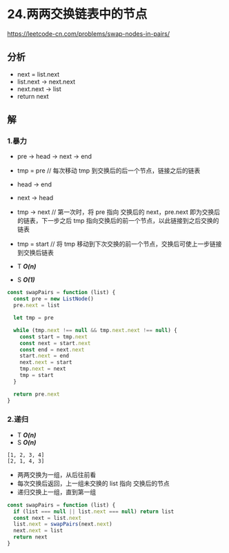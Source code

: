 # 24.两两交换链表中的节点

https://leetcode-cn.com/problems/swap-nodes-in-pairs/

## 分析

- next = list.next
- list.next -> next.next
- next.next -> list
- return next

## 解

### 1.暴力

- pre -> head -> next -> end
- tmp = pre // 每次移动 tmp 到交换后的后一个节点，链接之后的链表
- head -> end
- next -> head
- tmp -> next // 第一次时，将 pre 指向 交换后的 next，pre.next 即为交换后的链表，下一步之后 tmp 指向交换后的前一个节点，以此链接到之后交换的链表
- tmp = start // 将 tmp 移动到下次交换的前一个节点，交换后可使上一步链接到交换后链表

- T **_O(n)_**
- S **_O(1)_**

```js
const swapPairs = function (list) {
  const pre = new ListNode()
  pre.next = list

  let tmp = pre

  while (tmp.next !== null && tmp.next.next !== null) {
    const start = tmp.next
    const next = start.next
    const end = next.next
    start.next = end
    next.next = start
    tmp.next = next
    tmp = start
  }

  return pre.next
}
```

### 2.递归

- T **_O(n)_**
- S **_O(n)_**

```
[1, 2, 3, 4]
[2, 1, 4, 3]
```

- 两两交换为一组，从后往前看
- 每次交换后返回，上一组未交换的 list 指向 交换后的节点
- 递归交换上一组，直到第一组

```js
const swapPairs = function (list) {
  if (list === null || list.next === null) return list
  const next = list.next
  list.next = swapPairs(next.next)
  next.next = list
  return next
}
```
